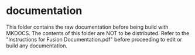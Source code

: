 # documentation

This folder contains the raw documentation before being build with MKDOCS. The contents of this folder are NOT to be distributed. Refer to the "Instructions for Fusion Documentation.pdf" before proceeding to edit or build any documentation.
